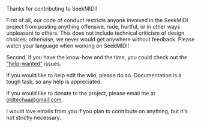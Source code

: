Thanks for contributing to SeekMIDI!

First of all, our code of conduct restricts anyone involved in the SeekMIDI project from posting anything offensive, rude, hurtful, or in other ways unpleasant to others. This does not include technical criticism of design choices; otherwise, we never would get anywhere without feedback. Please watch your language when working on SeekMIDI!

Second, if you have the know-how and the time, you could check out the ["help-wanted"](https://github.com/oldtechaa/SeekMIDI/labels/help%20wanted) issues.

If you would like to help edit the wiki, please do so. Documentation is a tough task, so any help is appreciated.

If you would like to donate to the project, please email me at [oldtechaa@gmail.com](mailto:oldtechaa@gmail.com).

I would love emails from you if you plan to contribute on anything, but it's not strictly necessary.
